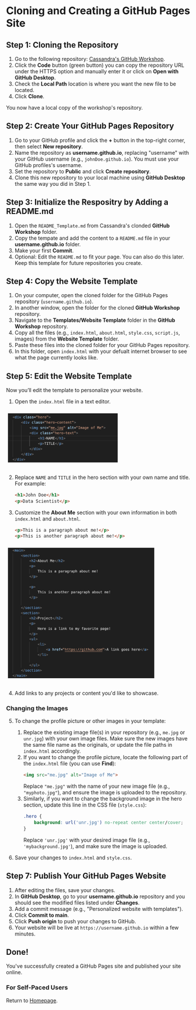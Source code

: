 
# Cloning and Creating a GitHub Pages Site

## Step 1: Cloning the Repository

1. Go to the following repository: [Cassandra's GitHub Workshop](https://github.com/cassandra-hui/GitHub-Workshop.git).
2. Click the **Code** button (green button) you can copy the repository URL under the HTTPS option and manually enter it or click on **Open with GitHub Desktop**.
3. Check the **Local Path** location is where you want the new file to be located.
4. Click **Clone**.

You now have a local copy of the workshop's repository. 

## Step 2: Create Your GitHub Pages Repository

1. Go to your GitHub profile and click the **+** button in the top-right corner, then select **New repository**.
2. Name the repository as **username.github.io**, replacing "username" with your GitHub username (e.g., `johnDoe.github.io`). You must use your GitHub profiles's username.
3. Set the repository to **Public** and click **Create repository**.
4. Clone this new repository to your local machine using **GitHub Desktop** the same way you did in Step 1.

## Step 3: Initialize the Respositry by Adding a README.md

1. Open the `README_Template.md` from Cassandra's clonded **GitHub Workshop** folder.
2. Copy the tempate and add the content to a `README.md` file in your **username.github.io** folder.
3. Make your first **Commit**.
4. Optional: Edit the `README.md` to fit your page. You can also do this later. Keep this template for future repositories you create.

## Step 4: Copy the Website Template

1. On your computer, open the cloned folder for the GitHub Pages repository (`username.github.io`).
2. In another window, open the folder for the cloned **GitHub Workshop** repository.
3. Navigate to the **Templates/Website Template** folder in the **GitHub Workshop** repository.
4. Copy all the files (e.g., `index.html`, `about.html`, `style.css`, `script.js`, images) from the **Website Template** folder.
5. Paste these files into the cloned folder for your GitHub Pages repository.
6. In this folder, open `index.html` with your defualt internet browser to see what the page currently looks like.

## Step 5: Edit the Website Template

Now you’ll edit the template to personalize your website.

1. Open the `index.html` file in a text editor.

<img src="images/hero.png" alt="Description" width="300" style="padding:10px 20px 15px 5px;">

2. Replace `NAME` and `TITLE` in the hero section with your own name and title. For example:
    ```html
    <h1>John Doe</h1>
    <p>Data Scientist</p>
    ```
3. Customize the **About Me** section with your own information in both `index.html` and `about.html`.
    ```html
    <p>This is a paragraph about me!</p>
    <p>This is another paragraph about me!</p>
    ```
<img src="images/main.png" alt="Description" width="400" style="padding:10px 20px 15px 5px;">

4. Add links to any projects or content you'd like to showcase.

### Changing the Images

5. To change the profile picture or other images in your template:
   1. Replace the existing image file(s) in your repository (e.g., `me.jpg` or `unr.jpg`) with your own image files. Make sure the new images have the same file name as the originals, or update the file paths in `index.html` accordingly.
   2. If you want to change the profile picture, locate the following part of the `index.html` file (you can use **Find**):
       ```html
       <img src="me.jpg" alt="Image of Me">
       ```
       Replace `"me.jpg"` with the name of your new image file (e.g., `"myphoto.jpg"`), and ensure the image is uploaded to the repository.
   3. Similarly, if you want to change the background image in the hero section, update this line in the CSS file (`style.css`):
       ```css
       .hero {
           background: url('unr.jpg') no-repeat center center/cover;
       }
       ```
       Replace `'unr.jpg'` with your desired image file (e.g., `'mybackground.jpg'`), and make sure the image is uploaded.

6. Save your changes to `index.html` and `style.css`.

## Step 7: Publish Your GitHub Pages Website

1. After editing the files, save your changes.
2. In **GitHub Desktop**, go to your **username.github.io** repository and you should see the modified files listed under **Changes**.
3. Add a commit message (e.g., "Personalized website with templates").
4. Click **Commit to main**.
5. Click **Push origin** to push your changes to GitHub.
6. Your website will be live at `https://username.github.io` within a few minutes.

## Done!

You've successfully created a GitHub Pages site and published your site online.


### For Self-Paced Users
Return to [Homepage](../index.md).